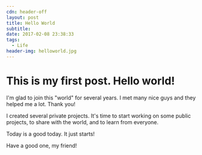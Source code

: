 ```yaml
---
cdn: header-off
layout: post
title: Hello World
subtitle:
date: 2017-02-08 23:38:33
tags:
  - Life
header-img: helloworld.jpg
---
```


# This is my first post. Hello world!

I'm glad to join this "world" for several years. I met many nice guys and they helped me a lot. Thank you!

I created several private projects. It's time to start working on some public projects, to share with the world, and to learn from everyone.

Today is a good today. It just starts!

Have a good one, my friend!

<!-- {% asset_img sea.jpg Sea the world %} -->
